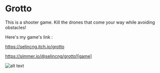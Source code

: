 # Grotto
This is a shooter game. Kill the drones that come your way while avoiding obstacles! 

Here's my game's link : 

https://selincng.itch.io/grotto

https://simmer.io/@selincng/grotto![game]

![alt text](https://user-images.githubusercontent.com/60012262/153729961-31ee1a46-b96e-4166-b2bb-77644a7e0ec7.png)
